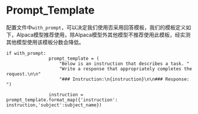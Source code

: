 # Prompt_Template

配置文件中`with_prompt`，可以决定我们使用否采用回答模板，我们的模板定义如下，Alpaca模型推荐使用，除Alpaca模型外其他模型不推荐使用此模板，经实测其他模型使用该模板分数会降低。

```
if with_prompt:
                prompt_template = (
                    "Below is an instruction that describes a task. "
                    "Write a response that appropriately completes the request.\n\n"
                    "### Instruction:\n{instruction}\n\n### Response: ")

                instruction = prompt_template.format_map({'instruction': instruction,'subject':subject_name})
```
